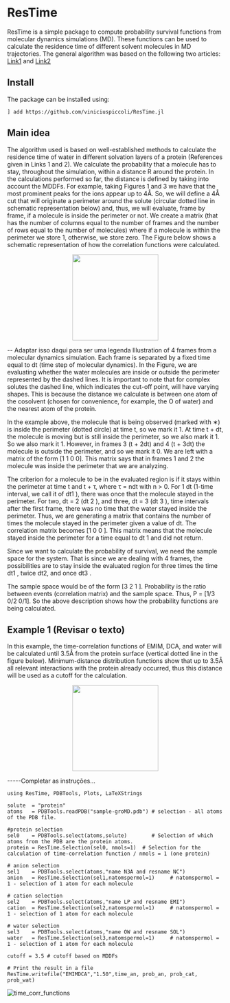 # ResTime

ResTime is a simple package to compute probability survival functions from molecular dynamics simulations (MD). These functions can be used to calculate the residence time of different solvent molecules in  MD trajectories. The general algorithm was based on the following two articles: [Link1](https://www.ncbi.nlm.nih.gov/pmc/articles/PMC1301175/) and [Link2](https://onlinelibrary.wiley.com/doi/abs/10.1002/jcc.540141116)


## Install
The package can be installed using:
```
] add https://github.com/viniciuspiccoli/ResTime.jl
```

## Main idea


The algorithm used is based on well-established methods to calculate the residence time of water in different solvation layers of a protein (References given in Links 1 and 2). We calculate the probability that a molecule has to stay, throughout the simulation, within a distance R around the protein. In the calculations performed so far, the distance is defined by taking into account the MDDFs. For example, taking Figures 1 and 3 we have that the most prominent peaks for the ions appear up to 4Å. So, we will define a 4Å cut that will originate a perimeter around the solute (circular dotted line in schematic representation below) and, thus, we will evaluate, frame by frame, if a molecule is inside the perimeter or not. We create a matrix (that has the number of columns equal to the number of frames and the number of rows equal to the number of molecules) where if a molecule is within the perimeter we store 1, otherwise, we store zero. The Figure below shows a schematic representation of how the correlation functions were calculated.



<p align=center>
<img height=200px src= https://user-images.githubusercontent.com/42824876/126248112-a8a7edb9-07d5-4a5e-997d-2818da7e0790.png>
</p>	


-- Adaptar isso daqui para ser uma legenda
Illustration of 4 frames from a molecular dynamics simulation. Each frame is separated by a fixed time equal to dt (time step of molecular dynamics). In the Figure, we are evaluating whether the water molecules are inside or outside the perimeter represented by the dashed lines. It is important to note that for complex solutes the dashed line, which indicates the cut-off point, will have varying shapes. This is because the distance we calculate is between one atom of the cosolvent (chosen for convenience, for example, the O of water) and the nearest atom of the protein.


In the example above, the molecule that is being observed (marked with ∗) is inside the perimeter (dotted circle) at time t, so we mark it 1. At time t + dt, the molecule is moving but is still inside the perimeter, so we also mark it 1. So we also mark it 1. However, in frames 3 (t + 2dt) and 4 (t + 3dt) the molecule is outside the perimeter, and so we mark it 0. We are left with a matrix of the form [1 1 0 0]. This matrix says that in frames 1 and 2 the molecule was inside the perimeter that we are analyzing.

The criterion for a molecule to be in the evaluated region is if it stays within the perimeter at time t and t + τ, where τ = ndt with n > 0. For 1 dt (1-time interval, we call it of dt1 ), there was once that the molecule stayed in the perimeter. For two, dt = 2 (dt 2 ), and three, dt = 3 (dt 3 ), time intervals after the first frame, there was no time that the water stayed inside the perimeter. Thus, we are generating a matrix that contains the number of times the molecule stayed in the perimeter given a value of dt. The correlation matrix becomes [1 0 0 ]. This matrix means that the molecule stayed inside the perimeter for a time equal to dt 1 and did not return.

Since we want to calculate the probability of survival, we need the sample space for the system. That is since we are dealing with 4 frames, the possibilities are to stay inside the evaluated region for three times the time dt1 , twice dt2, and once dt3 .

The sample space would be of the form [3 2 1 ]. Probability is the ratio between events (correlation matrix) and the sample space. Thus, P = [1/3 0/2 0/1]. So the above description shows how the probability functions are being calculated. 


## Example 1 (Revisar o texto)

In this example, the time-correlation functions of EMIM, DCA, and water will be calculated until 3.5Å from the protein surface (vertical dotted line in the figure below). Minimum-distance distribution functions show that up to 3.5Å all relevant interactions with the protein already occurred, thus this distance will be used as a cutoff for the calculation.


<p align=center>
<img height=200px src= https://user-images.githubusercontent.com/42824876/126917146-53f14007-e568-4584-9bae-d627ef0862a6.png>
</p>	

-----Completar as instruções...

```
using ResTime, PDBTools, Plots, LaTeXStrings
```


```
solute  = "protein"
atoms   = PDBTools.readPDB("sample-groMD.pdb") # selection - all atoms of the PDB file.
```


```
#protein selection
sel0    = PDBTools.select(atoms,solute)        # Selection of which atoms from the PDB are the protein atoms.
protein = ResTime.Selection(sel0, nmols=1)  # Selection for the calculation of time-correlation function / nmols = 1 (one protein)

# anion selection
sel1    = PDBTools.select(atoms,"name N3A and resname NC")
anion   = ResTime.Selection(sel1,natomspermol=1)     # natomspermol = 1 - selection of 1 atom for each molecule

# cation selection
sel2    = PDBTools.select(atoms,"name LP and resname EMI")
cation  = ResTime.Selection(sel2,natomspermol=1)     # natomspermol = 1 - selection of 1 atom for each molecule

# water selection
sel3    = PDBTools.select(atoms,"name OW and resname SOL")
water   = ResTime.Selection(sel3,natomspermol=1)     # natomspermol = 1 - selection of 1 atom for each molecule
```


```
cutoff = 3.5 # cutoff based on MDDFs
```


```
# Print the result in a file
ResTime.writefile("EMIMDCA","1.50",time_an, prob_an, prob_cat, prob_wat)
```


![time_corr_functions](https://user-images.githubusercontent.com/42824876/127359481-062c62e5-ba64-4e91-9774-0defe495a981.png)






